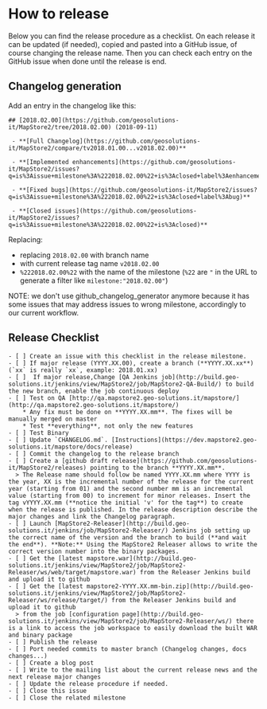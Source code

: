 # How to release
Below you can find the release procedure as a checklist. On each release it can be updated (if needed), copied and pasted into a GitHub issue, of course changing the release name.
Then you can check each entry on the GitHub issue when done until the release is end.

## Changelog generation
Add an entry in the changelog like this:
```
## [2018.02.00](https://github.com/geosolutions-it/MapStore2/tree/2018.02.00) (2018-09-11)
 
 - **[Full Changelog](https://github.com/geosolutions-it/MapStore2/compare/tv2018.01.00...v2018.02.00)**

 - **[Implemented enhancements](https://github.com/geosolutions-it/MapStore2/issues?q=is%3Aissue+milestone%3A%222018.02.00%22+is%3Aclosed+label%3Aenhancement)**

 - **[Fixed bugs](https://github.com/geosolutions-it/MapStore2/issues?q=is%3Aissue+milestone%3A%222018.02.00%22+is%3Aclosed+label%3Abug)**

 - **[Closed issues](https://github.com/geosolutions-it/MapStore2/issues?q=is%3Aissue+milestone%3A%222018.02.00%22+is%3Aclosed)**

```
Replacing: 
 -  replacing `2018.02.00` with branch name
 - with current release tag name `v2018.02.00` 
 - `%222018.02.00%22` with the name of the milestone (`%22` are `"` in the URL to generate a filter like `milestone:"2018.02.00"`)

NOTE: we don't use  github_changelog_generator anymore because it has some issues that may address issues to wrong milestone, accordingly to our current workflow.

## Release Checklist
```
- [ ] Create an issue with this checklist in the release milestone.
- [ ] If major release (YYYY.XX.00), create a branch (**YYYY.XX.xx**)  (`xx` is really `xx`, example: 2018.01.xx)
- [ ]  If major release,Change [QA Jenkins job](http://build.geo-solutions.it/jenkins/view/MapStore2/job/MapStore2-QA-Build/) to build the new branch, enable the job continuous deploy
- [ ] Test on QA [http://qa.mapstore2.geo-solutions.it/mapstore/](http://qa.mapstore2.geo-solutions.it/mapstore/)  
    * Any fix must be done on **YYYY.XX.mm**. The fixes will be manually merged on master
    * Test **everything**, not only the new features
- [ ] Test Binary
- [ ] Update `CHANGELOG.md`. [Instructions](https://dev.mapstore2.geo-solutions.it/mapstore/docs/release)
- [ ] Commit the changelog to the release branch
- [ ] Create a [github draft release](https://github.com/geosolutions-it/MapStore2/releases) pointing to the branch **YYYY.XX.mm**.  
  > The Release name should follow be named YYYY.XX.mm where YYYY is the year, XX is the incremental number of the release for the current year (starting from 01) and the second number mm is an incremental value (starting from 00) to increment for minor releases. Insert the tag vYYYY.XX.mm (**notice the initial 'v' for the tag**) to create when the release is published. In the release description describe the major changes and link the Changelog paragraph.
- [ ] Launch [MapStore2-Releaser](http://build.geo-solutions.it/jenkins/job/MapStore2-Releaser/) Jenkins job setting up the correct name of the version and the branch to build (**and wait the end**). **Note:** Using the MapStore2 Releaser allows to write the correct version number into the binary packages.
- [ ] Get the [latest mapstore.war](http://build.geo-solutions.it/jenkins/view/MapStore2/job/MapStore2-Releaser/ws/web/target/mapstore.war) from the Releaser Jenkins build and upload it to github  
- [ ] Get the [latest mapstore2-YYYY.XX.mm-bin.zip](http://build.geo-solutions.it/jenkins/view/MapStore2/job/MapStore2-Releaser/ws/release/target/) from the Releaser Jenkins build and upload it to github
  > from the job [configuration page](http://build.geo-solutions.it/jenkins/view/MapStore2/job/MapStore2-Releaser/ws/) there is a link to access the job workspace to easily download the built WAR and binary package
- [ ] Publish the release
- [ ] Port needed commits to master branch (Changelog changes, docs changes...)
- [ ] Create a blog post
- [ ] Write to the mailing list about the current release news and the next release major changes
- [ ] Update the release procedure if needed.
- [ ] Close this issue
- [ ] Close the related milestone
```

